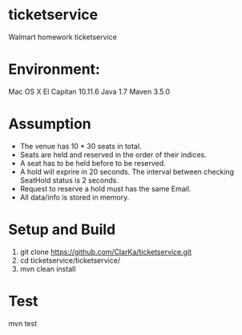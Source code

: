 # ticketservice
Walmart homework ticketservice

# Environment: 
Mac OS X El Capitan 10.11.6
Java 1.7
Maven 3.5.0

# Assumption

- The venue has 10 * 30 seats in total.
- Seats are held and reserved in the order of their indices.
- A seat has to be held before to be reserved.
- A hold will exprire in 20 seconds. The interval between checking SeatHold status is 2 seconds.
- Request to reserve a hold must has the same Email.
- All data/info is stored in memory.

# Setup and Build
1. git clone https://github.com/ClarKa/ticketservice.git
2. cd ticketservice/ticketservice/
3. mvn clean install

# Test
mvn test
